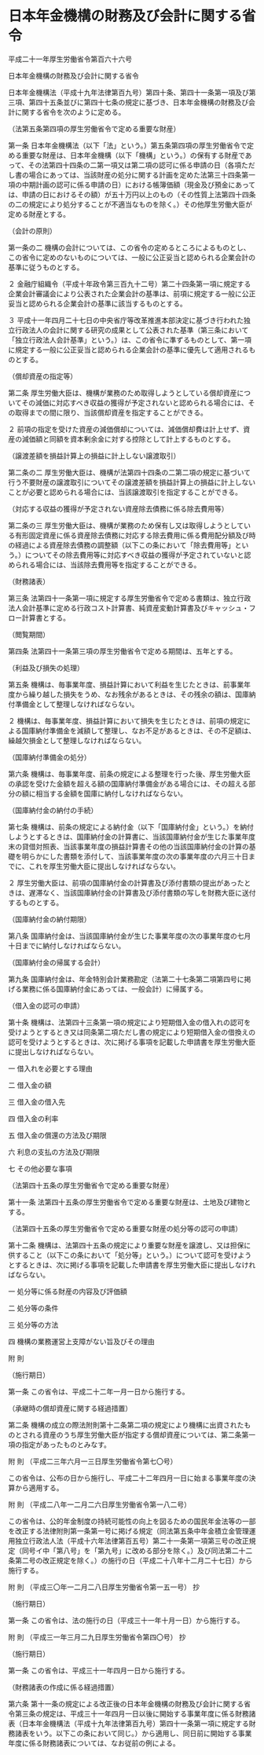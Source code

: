 # 日本年金機構の財務及び会計に関する省令

平成二十一年厚生労働省令第百六十六号

日本年金機構の財務及び会計に関する省令

日本年金機構法（平成十九年法律第百九号）第四十条、第四十一条第一項及び第三項、第四十五条並びに第四十七条の規定に基づき、日本年金機構の財務及び会計に関する省令を次のように定める。

（法第五条第四項の厚生労働省令で定める重要な財産）

第一条 日本年金機構法（以下「法」という。）第五条第四項の厚生労働省令で定める重要な財産は、日本年金機構（以下「機構」という。）の保有する財産であって、その法第四十四条の二第一項又は第二項の認可に係る申請の日（各項ただし書の場合にあっては、当該財産の処分に関する計画を定めた法第三十四条第一項の中期計画の認可に係る申請の日）における帳簿価額（現金及び預金にあっては、申請の日におけるその額）が五十万円以上のもの（その性質上法第四十四条の二の規定により処分することが不適当なものを除く。）その他厚生労働大臣が定める財産とする。

（会計の原則）

第一条の二 機構の会計については、この省令の定めるところによるものとし、この省令に定めのないものについては、一般に公正妥当と認められる企業会計の基準に従うものとする。

２ 金融庁組織令（平成十年政令第三百九十二号）第二十四条第一項に規定する企業会計審議会により公表された企業会計の基準は、前項に規定する一般に公正妥当と認められる企業会計の基準に該当するものとする。

３ 平成十一年四月二十七日の中央省庁等改革推進本部決定に基づき行われた独立行政法人の会計に関する研究の成果として公表された基準（第三条において「独立行政法人会計基準」という。）は、この省令に準ずるものとして、第一項に規定する一般に公正妥当と認められる企業会計の基準に優先して適用されるものとする。

（償却資産の指定等）

第二条 厚生労働大臣は、機構が業務のため取得しようとしている償却資産についてその減価に対応すべき収益の獲得が予定されないと認められる場合には、その取得までの間に限り、当該償却資産を指定することができる。

２ 前項の指定を受けた資産の減価償却については、減価償却費は計上せず、資産の減価額と同額を資本剰余金に対する控除として計上するものとする。

（譲渡差額を損益計算上の損益に計上しない譲渡取引）

第二条の二 厚生労働大臣は、機構が法第四十四条の二第二項の規定に基づいて行う不要財産の譲渡取引についてその譲渡差額を損益計算上の損益に計上しないことが必要と認められる場合には、当該譲渡取引を指定することができる。

（対応する収益の獲得が予定されない資産除去債務に係る除去費用等）

第二条の三 厚生労働大臣は、機構が業務のため保有し又は取得しようとしている有形固定資産に係る資産除去債務に対応する除去費用に係る費用配分額及び時の経過による資産除去債務の調整額（以下この条において「除去費用等」という。）についてその除去費用等に対応すべき収益の獲得が予定されていないと認められる場合には、当該除去費用等を指定することができる。

（財務諸表）

第三条 法第四十一条第一項に規定する厚生労働省令で定める書類は、独立行政法人会計基準に定める行政コスト計算書、純資産変動計算書及びキャッシュ・フロー計算書とする。

（閲覧期間）

第四条 法第四十一条第三項の厚生労働省令で定める期間は、五年とする。

（利益及び損失の処理）

第五条 機構は、毎事業年度、損益計算において利益を生じたときは、前事業年度から繰り越した損失をうめ、なお残余があるときは、その残余の額は、国庫納付準備金として整理しなければならない。

２ 機構は、毎事業年度、損益計算において損失を生じたときは、前項の規定による国庫納付準備金を減額して整理し、なお不足があるときは、その不足額は、繰越欠損金として整理しなければならない。

（国庫納付準備金の処分）

第六条 機構は、毎事業年度、前条の規定による整理を行った後、厚生労働大臣の承認を受けた金額を超える額の国庫納付準備金がある場合には、その超える部分の額に相当する金額を国庫に納付しなければならない。

（国庫納付金の納付の手続）

第七条 機構は、前条の規定による納付金（以下「国庫納付金」という。）を納付しようとするときは、国庫納付金の計算書に、当該国庫納付金が生じた事業年度末の貸借対照表、当該事業年度の損益計算書その他の当該国庫納付金の計算の基礎を明らかにした書類を添付して、当該事業年度の次の事業年度の六月三十日までに、これを厚生労働大臣に提出しなければならない。

２ 厚生労働大臣は、前項の国庫納付金の計算書及び添付書類の提出があったときは、遅滞なく、当該国庫納付金の計算書及び添付書類の写しを財務大臣に送付するものとする。

（国庫納付金の納付期限）

第八条 国庫納付金は、当該国庫納付金が生じた事業年度の次の事業年度の七月十日までに納付しなければならない。

（国庫納付金の帰属する会計）

第九条 国庫納付金は、年金特別会計業務勘定（法第二十七条第二項第四号に掲げる業務に係る国庫納付金にあっては、一般会計）に帰属する。

（借入金の認可の申請）

第十条 機構は、法第四十三条第一項の規定により短期借入金の借入れの認可を受けようとするとき又は同条第二項ただし書の規定により短期借入金の借換えの認可を受けようとするときは、次に掲げる事項を記載した申請書を厚生労働大臣に提出しなければならない。

一 借入れを必要とする理由

二 借入金の額

三 借入金の借入先

四 借入金の利率

五 借入金の償還の方法及び期限

六 利息の支払の方法及び期限

七 その他必要な事項

（法第四十五条の厚生労働省令で定める重要な財産）

第十一条 法第四十五条の厚生労働省令で定める重要な財産は、土地及び建物とする。

（法第四十五条の厚生労働省令で定める重要な財産の処分等の認可の申請）

第十二条 機構は、法第四十五条の規定により重要な財産を譲渡し、又は担保に供すること（以下この条において「処分等」という。）について認可を受けようとするときは、次に掲げる事項を記載した申請書を厚生労働大臣に提出しなければならない。

一 処分等に係る財産の内容及び評価額

二 処分等の条件

三 処分等の方法

四 機構の業務運営上支障がない旨及びその理由

附 則

（施行期日）

第一条 この省令は、平成二十二年一月一日から施行する。

（承継時の償却資産に関する経過措置）

第二条 機構の成立の際法附則第十二条第二項の規定により機構に出資されたものとされる資産のうち厚生労働大臣が指定する償却資産については、第二条第一項の指定があったものとみなす。

附 則 （平成二三年六月一三日厚生労働省令第七〇号）

この省令は、公布の日から施行し、平成二十二年四月一日に始まる事業年度の決算から適用する。

附 則 （平成二八年一二月二六日厚生労働省令第一八二号）

この省令は、公的年金制度の持続可能性の向上を図るための国民年金法等の一部を改正する法律附則第一条第一号に掲げる規定（同法第五条中年金積立金管理運用独立行政法人法（平成十六年法律第百五号）第二十一条第一項第三号の改正規定（同号イ中「第八号」を「第九号」に改める部分を除く。）及び同法第二十二条第二号の改正規定を除く。）の施行の日（平成二十八年十二月二十七日）から施行する。

附 則 （平成三〇年一二月二八日厚生労働省令第一五一号） 抄

（施行期日）

第一条 この省令は、法の施行の日（平成三十一年十月一日）から施行する。

附 則 （平成三一年三月二九日厚生労働省令第四〇号） 抄

（施行期日）

第一条 この省令は、平成三十一年四月一日から施行する。

（財務諸表の作成に係る経過措置）

第六条 第十一条の規定による改正後の日本年金機構の財務及び会計に関する省令第三条の規定は、平成三十一年四月一日以後に開始する事業年度に係る財務諸表（日本年金機構法（平成十九年法律第百九号）第四十一条第一項に規定する財務諸表をいう。以下この条において同じ。）から適用し、同日前に開始する事業年度に係る財務諸表については、なお従前の例による。
